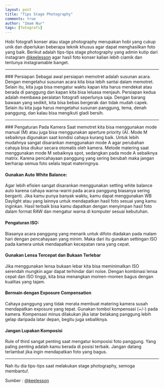 ```yaml
---
layout: post
title: "Tips Stage Photography"
comments: true
author: "Imam Nur"
tags: [fotografi]
---
```


Hobi fotografi konser atau stage photography merupakan hobi yang cukup unik dan diperlukan beberapa teknik khusus agar dapat menghasilkan foto yang baik. Berikut adalah tips-tips stage photography yang admin kutip dari instagram [@keelesson](https://www.instagram.com/keelesson/) agar hasil foto konser kalian lebih ciamik dan tentunya instagramable banget.
<hr>
### Persiapan
Sebagai awal persiapan memotret adalah susunan acara. Dengan mengetahui susunan acara kita bisa lebih santai dalam memotret. Selain itu, kita juga bisa mengatur waktu kapan kita harus mendekat atau berada di panggung dan kapan kita bisa leluasa menjauh. Persiapan kedua adalah membawa peralatan fotografi seperlunya saja. Dengan barang bawaan yang sedikit, kita bisa bebas bergerak dan tidak mudah capek. Selain itu kita juga harus mengetahui susunan panggung, tema, denah panggung, dan kalau bisa mengikuti gladi bersih.
<hr>
### Pengaturan Pada Kamera
Saat memotret kita bisa menggunakan mode manual (M) atau juga bisa menggunakan aperture priority (A). Mode M sebaiknya digunakan saat kondisi cahaya kurang baik. Untuk lebih mudahnya sangat disarankan menggunakan mode A agar perubahan cahaya bisa diukur secara otomatis oleh kamera. Metode matering saat menggunakan mode M sebaiknya spot, sedangkan pada mode A sebaiknya matrix. Karena pencahayaan panggung yang sering berubah maka jangan berharap semua foto selalu tepat materingnya.

#### Gunakan Auto White Balance:
<p>Agar lebih efisien sangat disarankan menggunakan setting white balance auto karena cahaya warna-warni pada acara panggung biasanya sering berganti.
Jika kamu punya banyak waktu, kamu dapat menggunakan WB Daylight atau yang lainnya untuk mendapatkan hasil foto sesuai yang kamu inginkan.
Hasil terbaik bisa kamu dapatkan dengan menyimpan hasil foto dalam format RAW dan mengatur warna di komputer sesuai kebutuhan.</p>

#### Pengaturan ISO:
<p>Biasanya acara panggung yang menarik untuk difoto diadakan pada malam hari dengan pencahayaan yang minim. Maka dari itu gunakan settingan ISO pada kamera untuk mendapatkan kecepatan rana yang cepat.</p>

#### Gunakan Lensa Tercepat dan Bukaan Terlebar
<p>Jika menggunakan lensa bukaan lebar kita bisa meminimalkan ISO serendah mungkin agar dapat terhindar dari noise. Dengan kombinasi lensa cepat dan ISO tinggi, kita bisa menangkan momen-momen bagus dengan kualitas yang tajam.</p>

#### Bermain dengan Exposure Compensation
<p>Cahaya panggung yang tidak merata membuat matering kamera susah mendapatkan exposure yang tepat. Gunakan tombol kompensasi (+/-) pada kamera. Kompensasi minus dilakukan jika latar belakang panggung lebih gelap daripada latar depan, begitu juga sebaliknya.</p>

#### Jangan Lupakan Komposisi
<p>Rule of third sangat penting saat mengatur komposisi foto panggung. Yang paling penting adalah kamu berada di posisi terbaik. Jangan datang terlambat jika ingin mendapatkan foto yang bagus.</p>
<hr>
Nah itu dia tips-tips saat melakukan stage photography, semoga membantu!.

Sumber : [@keelesson](https://www.instagram.com/p/BqZkgYqgfAM/)

